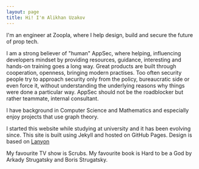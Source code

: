 ```yaml
---
layout: page
title: Hi! I'm Alikhan Uzakov
---
```


<p class="message">
  I'm an engineer at Zoopla, where I help design, build and secure the future of prop tech.
</p>

I am a strong believer of "human" AppSec, where helping, influencing developers mindset by providing resources, guidance, interesting and hands-on training goes a long way. Great products are built through cooperation, openness, bringing modern practises. Too often security people try to approach security only from the policy, bureaucratic side or even force it, without understanding the underlying reasons why things were done a particular way. AppSec should not be the roadblocker but rather teammate, internal consultant.

I have background in Computer Science and Mathematics and especially enjoy projects that use graph theory.

I started this website while studying at university and it has been evolving since. This site is built using Jekyll and hosted on GitHub Pages.
Design is based on [Lanyon](http://lanyon.getpoole.com)

My favourite TV show is Scrubs. My favourite book is Hard to be a God by Arkady Strugatsky and Boris Strugatsky.
